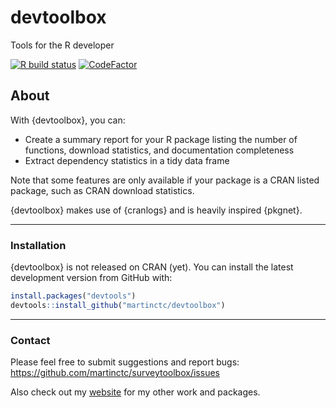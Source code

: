 # devtoolbox
Tools for the R developer

[![R build status](https://github.com/martinctc/devtoolbox/workflows/R-CMD-check/badge.svg)](https://github.com/martinctc/devtoolbox/actions)
[![CodeFactor](https://www.codefactor.io/repository/github/martinctc/devtoolbox/badge)](https://www.codefactor.io/repository/github/martinctc/devtoolbox)

## About

With {devtoolbox}, you can:

- Create a summary report for your R package listing the number of functions, download statistics, and documentation completeness
- Extract dependency statistics in a tidy data frame

Note that some features are only available if your package is a CRAN listed package, such as CRAN download statistics.

{devtoolbox} makes use of {cranlogs} and is heavily inspired {pkgnet}.

---

### Installation

{devtoolbox} is not released on CRAN (yet). 
You can install the latest development version from GitHub with:

```R
install.packages("devtools")
devtools::install_github("martinctc/devtoolbox")
```

---

### Contact

Please feel free to submit suggestions and report bugs: <https://github.com/martinctc/surveytoolbox/issues>

Also check out my [website](https://martinctc.github.io) for my other work and packages.
